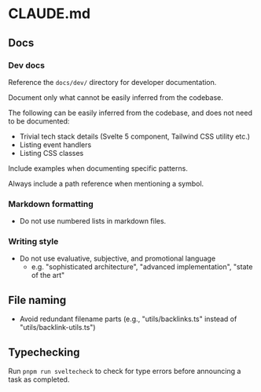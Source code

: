 # CLAUDE.md

## Docs

### Dev docs

Reference the `docs/dev/` directory for developer documentation.

Document only what cannot be easily inferred from the codebase.

The following can be easily inferred from the codebase, and does not need to be documented:
- Trivial tech stack details (Svelte 5 component, Tailwind CSS utility etc.) 
- Listing event handlers
- Listing CSS classes

Include examples when documenting specific patterns.

Always include a path reference when mentioning a symbol.

### Markdown formatting

- Do not use numbered lists in markdown files.

### Writing style

- Do not use evaluative, subjective, and promotional language
  - e.g. "sophisticated architecture", "advanced implementation", "state of the art"


## File naming

- Avoid redundant filename parts (e.g., "utils/backlinks.ts" instead of "utils/backlink-utils.ts")

## Typechecking

Run `pnpm run sveltecheck` to check for type errors before announcing a task as completed.
